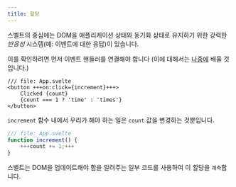 ```yaml
---
title: 할당
---
```


스벨트의 중심에는 DOM을 애플리케이션 상태와 동기화 상태로 유지하기 위한 강력한 _반응성_ 시스템(예: 이벤트에 대한 응답)이 있습니다.

이를 확인하려면 먼저 이벤트 핸들러를 연결해야 합니다 (이에 대해서는 [나중에](/tutorial/dom-events) 배울 것입니다.)

```svelte
/// file: App.svelte
<button +++on:click={increment}+++>
	Clicked {count}
	{count === 1 ? 'time' : 'times'}
</button>
```

`increment` 함수 내에서 우리가 해야 하는 일은 `count` 값을 변경하는 것뿐입니다.

```js
/// file: App.svelte
function increment() {
	+++count += 1;+++
}
```

스벨트는 DOM을 업데이트해야 함을 알려주는 일부 코드를 사용하여 이 할당을 `계측`합니다.
